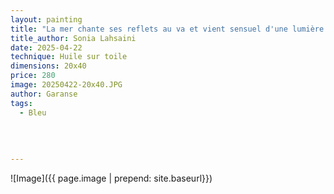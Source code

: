 ```yaml
---
layout: painting
title: "La mer chante ses reflets au va et vient sensuel d'une lumière sensorielle."         
title_author: Sonia Lahsaini   
date: 2025-04-22
technique: Huile sur toile
dimensions: 20x40
price: 280
image: 20250422-20x40.JPG
author: Garanse
tags:
  - Bleu
 
  
  
  
---
```

![Image]({{ page.image | prepend: site.baseurl}})

